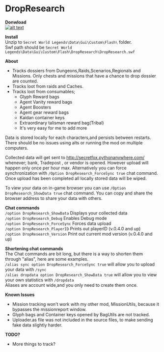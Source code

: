 # DropResearch

**Donwload**  
[![alt text](https://i.imgur.com/bFEPBzA.gif "Download")](https://github.com/SecretFox/DropResearch/releases)

**Install**  
Unzip to `Secret World Legends\Data\Gui\Custom\Flash\` folder.  
Swf path should be `Secret World Legends\Data\Gui\Custom\Flash\DropResearch\DropResearch.swf` 


**About**  
* Tracks dossiers from Dungeons,Raids,Scenarios,Regionals and Missions. Only chests and missions that have a chance to drop dossier are counted.
* Tracks loot from raids and Caches.  
* Tracks loot from consumables;
    * Glyph Reward bags
    * Agent Vanity reward bags
    * Agent Boosters
    * Agent gear reward bags
    * Kaidan container keys
    * Extraordinary talisman reward bag(Tribal)
    * It's very easy for me to add more


Data is stored locally for each characters,and persists between restarts.
There should be no issues using alts or running the mod on multiple computers.  

Collected data will get sent to http://secretfox.pythonanywhere.com/ whenever; bank, Tradepost , or vendor is opened. However upload will happen only once per hour max.
Alternatively you can force synchronization with `/Option DropResearch_ForceSync true` chat command.  
Once upload has been completed all locally stored data will be wiped.

To view your data on in-game browser you can use `/Option DropResearch_ShowData true` chat command. 
You can copy and share the browser address to share your data with others.  

**Chat commands**  
    `/option DropResearch_ShowData` Displays your collected data  
	`/option DropResearch_Debug` Enables Debug mode  
	`/option DropResearch_ForceSync` Forces data upload  
	`/option DropResearch_PlayerID` Prints out playerID (v.0.4.0 and up)  
	`/option DropResearch_Version` Print out current mod version (v.0.4.0 and up)  

**Shortening chat commands**  
The Chat commands are bit long, but there is a way to shorten them through "alias", here are some examples.  
`/alias sync option DropResearch_ForceSync true` will allow you to upload your data with `/sync`  
`/alias dropdata option DropResearch_ShowData true` will allow you to view your own statistics with `/dropdata`  
Aliases are account wide,and you only need to create them once.

**Known Issues**
* Mission tracking won't work with my other mod, MissionUtils, because it bypasses the missionreport window.  
* Glyph bags and Container keys opened by BagUtils are not tracked.  
* Uploader.as file was not included in the source files, to make sending fake data slightly harder.  

**TODO?**
* More things to track?

